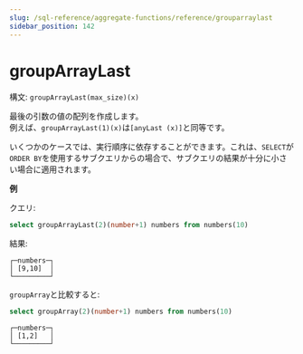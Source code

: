 ```yaml
---
slug: /sql-reference/aggregate-functions/reference/grouparraylast
sidebar_position: 142
---
```


# groupArrayLast

構文: `groupArrayLast(max_size)(x)`

最後の引数の値の配列を作成します。  
例えば、`groupArrayLast(1)(x)`は`[anyLast (x)]`と同等です。

いくつかのケースでは、実行順序に依存することができます。これは、`SELECT`が`ORDER BY`を使用するサブクエリからの場合で、サブクエリの結果が十分に小さい場合に適用されます。

**例**

クエリ:

```sql
select groupArrayLast(2)(number+1) numbers from numbers(10)
```

結果:

```text
┌─numbers─┐
│ [9,10]  │
└─────────┘
```

`groupArray`と比較すると:

```sql
select groupArray(2)(number+1) numbers from numbers(10)
```

```text
┌─numbers─┐
│ [1,2]   │
└─────────┘
```
